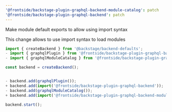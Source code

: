 ```yaml
---
'@frontside/backstage-plugin-graphql-backend-module-catalog': patch
'@frontside/backstage-plugin-graphql-backend': patch
---
```


Make module default exports to allow using import syntax

This change allows to use import syntax to load modules

```ts
import { createBackend } from '@backstage/backend-defaults';
- import { graphqlPlugin } from '@frontside/backstage-plugin-graphql-backend';
- import { graphqlModuleCatalog } from '@frontside/backstage-plugin-graphql-backend-module-catalog';

const backend = createBackend();


- backend.add(graphqlPlugin());
+ backend.add(import('@frontside/backstage-plugin-graphql-backend'));
- backend.add(graphqlModuleCatalog());
+ backend.add(import('@frontside/backstage-plugin-graphql-backend-module-catalog'));

backend.start();
```
